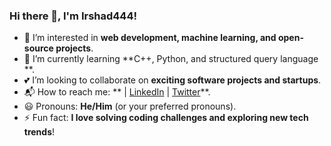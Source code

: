 ### Hi there 👋, I'm Irshad444!
- 👀 I’m interested in **web development, machine learning, and open-source projects**.
- 🌱 I’m currently learning **C++, Python, and structured query language **.
- 💕 I’m looking to collaborate on **exciting software projects and startups**.
- 📬 How to reach me: ** | [LinkedIn](https://www.linkedin.com/in/md-irshad-alam-a97282244/) | [Twitter](https://x.com/md97012)**.
- 😃 Pronouns: **He/Him** (or your preferred pronouns).
- ⚡ Fun fact: **I love solving coding challenges and exploring new tech trends**!


<!---
irshad444/irshad444 is a ✨ special ✨ repository because its `README.md` (this file) appears on your GitHub profile.
You can click the Preview link to take a look at your changes.
--->
